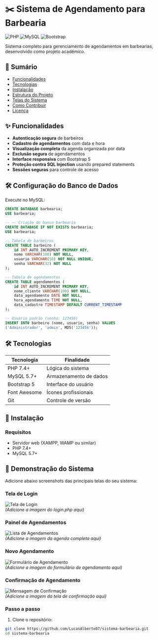 # ✂️ Sistema de Agendamento para Barbearia

![PHP](https://img.shields.io/badge/PHP-8.x-777BB4?logo=php)
![MySQL](https://img.shields.io/badge/MySQL-5.7+-4479A1?logo=mysql)
![Bootstrap](https://img.shields.io/badge/Bootstrap-5.3-7952B3?logo=bootstrap)

Sistema completo para gerenciamento de agendamentos em barbearias, desenvolvido como projeto acadêmico.

## 📌 Sumário

- [Funcionalidades](#-funcionalidades)
- [Tecnologias](#-tecnologias)
- [Instalação](#-instalação)
- [Estrutura do Projeto](#-estrutura-do-projeto)
- [Telas do Sistema](#-telas-do-sistema)
- [Como Contribuir](#-como-contribuir)
- [Licença](#-licença)

## ✨ Funcionalidades

- **Autenticação segura** de barbeiros
- **Cadastro de agendamentos** com data e hora
- **Visualização completa** da agenda organizada por data
- **Exclusão segura** de agendamentos
- **Interface responsiva** com Bootstrap 5
- **Proteção contra SQL Injection** usando prepared statements
- **Sessões seguras** para controle de acesso

## 🛠️ Configuração do Banco de Dados

Execute no MySQL:

```sql
CREATE DATABASE barbearia;
USE barbearia;

-- -- Criação do banco barbearia
CREATE DATABASE IF NOT EXISTS barbearia;
USE barbearia;

-- Tabela de barbeiros
CREATE TABLE barbeiro (
    id INT AUTO_INCREMENT PRIMARY KEY,
    nome VARCHAR(100) NOT NULL,
    usuario VARCHAR(50) NOT NULL UNIQUE,
    senha VARCHAR(32) NOT NULL
);

-- Tabela de agendamentos
CREATE TABLE agendamentos (
    id INT AUTO_INCREMENT PRIMARY KEY,
    nome_cliente VARCHAR(100) NOT NULL,
    data_agendamento DATE NOT NULL,
    hora_agendamento TIME NOT NULL,
    data_cadastro TIMESTAMP DEFAULT CURRENT_TIMESTAMP
);

-- Usuário padrão (senha: 123456)
INSERT INTO barbeiro (nome, usuario, senha) VALUES 
('Administrador', 'admin', MD5('123456'));
```
## 🛠️ Tecnologias

| Tecnologia | Finalidade |
|------------|------------|
| PHP 7.4+ | Lógica do sistema |
| MySQL 5.7+ | Armazenamento de dados |
| Bootstrap 5 | Interface do usuário |
| Font Awesome | Ícones profissionais |
| Git | Controle de versão |

## 🚀 Instalação

### Requisitos
- Servidor web (XAMPP, WAMP ou similar)
- PHP 7.4+
- MySQL 5.7+
## 📸 Demonstração do Sistema

Adicione abaixo screenshots das principais telas do seu sistema:

### Tela de Login
![Tela de Login](docs/screenshots/login.png)  
*(Adicione a imagem do login.php aqui)*

### Painel de Agendamentos
![Lista de Agendamentos](docs/screenshots/agendamentos.png)  
*(Adicione a imagem da agenda completa aqui)*

### Novo Agendamento
![Formulário de Agendamento](docs/screenshots/novo-agendamento.png)  
*(Adicione a imagem do formulário de agendamento aqui)*

### Confirmação de Agendamento
![Mensagem de Confirmação](docs/screenshots/confirmacao.png)  
*(Adicione a imagem da tela de confirmação aqui)*
### Passo a passo
1. Clone o repositório:
```bash
git clone https://github.com/LucasAlberto07/sistema-barbearia.git
cd sistema-barbearia
